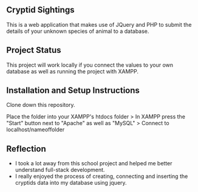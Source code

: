 ## Cryptid Sightings

This is a web application that makes use of JQuery and PHP to submit the details of your unknown species of animal to a database.

## Project Status
This project will work locally if you connect the values to your own database as well as running the project with XAMPP.

## Installation and Setup Instructions

Clone down this repository. 

Place the folder into your XAMPP's htdocs folder > In XAMPP press the "Start" button next to "Apache" as well as "MySQL" > Connect to localhost/nameoffolder

## Reflection

  - I took a lot away from this school project and helped me better understand full-stack development.
  - I really enjoyed the process of creating, connecting and inserting the cryptids data into my database using jquery.
